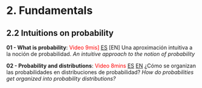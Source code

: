 # 2. Fundamentals

## 2.2 Intuitions on probability

**01 - What is probability**: <font color="red">Video 9mis]</font> [ES](https://www.youtube.com/watch?v=b0AC-ZXeOZ0&ab_channel=MathintheTropics) [EN]   Una aproximación intuitiva a la noción de probabilidad. _An intuitive approach to the notion of probability_

**02 - Probability and distributions**: <font color="red">Video 8mins</font> [ES](https://www.youtube.com/watch?v=0_OdGL2Aiok) [EN](https://www.youtube.com/watch?v=yZ8HWICHRrw) ¿Cómo se organizan las probabilidades en distribuciones de probabilidad? _How do probabilities get organized into probability distributions?_

